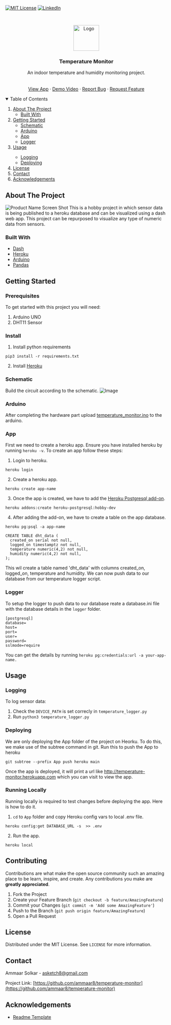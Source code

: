 [![MIT License][license-shield]][license-url]
[![LinkedIn][linkedin-shield]][linkedin-url]



<!-- PROJECT LOGO -->
<br />
<p align="center">
  <a href="https://github.com/ammaar8/temperature-monitor">
    <img src="images/logo.png" alt="Logo" height="80">
  </a>

  <h3 align="center">Temperature Monitor</h3>

  <p align="center">
    An indoor temperature and humidity monitoring project.
    <br />
    <br />
    <br />
    <a href="https://temperature-monitor.herokuapp.com/">View App</a>
    ·
    <a href="https://youtu.be/yWvnplurRp4">Demo Video</a>
    ·    
    <a href="https://github.com/ammaar8/temperature-monitor/issues">Report Bug</a>
    ·
    <a href="https://github.com/ammaar8/temperature-monitor/issues">Request Feature</a>
  </p>
</p>


<!-- TABLE OF CONTENTS -->                                          
<details open="open">
  <summary>Table of Contents</summary>
  <ol>
    <li>
      <a href="#about-the-project">About The Project</a>
      <ul>
        <li><a href="#built-with">Built With</a></li>
      </ul>
    </li>
    <li>
      <a href="#getting-started">Getting Started</a>
      <ul>
        <li><a href="#schematic">Schematic</a></li>
        <li><a href="#arduino">Arduino</a></li>
        <li><a href="#app">App</a></li>
        <li><a href="#logger">Logger</a></li>
      </ul>
    </li>
    <li><a href="#usage">Usage</a></li>
        <ul>
            <li><a href="#logging">Logging</a></li>
            <li><a href="#deploying">Deploying</a></li>
        </ul>
    <li><a href="#license">License</a></li>
    <li><a href="#contact">Contact</a></li>
    <li><a href="#acknowledgements">Acknowledgements</a></li>
  </ol>
</details>



<!-- ABOUT THE PROJECT -->
## About The Project

![Product Name Screen Shot](images/showcase.png)
This is a hobby project in which sensor data is being published to a heroku database and can be visualized using a dash web app. This project can be repurposed to visualize any type of numeric data from sensors.


### Built With

* [Dash](https://plotly.com/dash/)
* [Heroku](https://heroku.com)
* [Arduino](https://www.arduino.cc/)
* [Pandas](https://pandas.pydata.org/)


<!-- GETTING STARTED -->
## Getting Started

### Prerequisites
To get started with this project you will need:
1. Arduino UNO
2. DHT11 Sensor

### Install
1. Install python requirements
```
pip3 install -r requirements.txt
```
2. Install [Heroku](https://devcenter.heroku.com/articles/heroku-cli)

<!-- SCHEMATIC -->
### Schematic
Build the circuit according to the schematic.
![Image](images/schematic.png)

<!-- ARDUINO -->
### Arduino
After completing the hardware part upload [temperature_monitor.ino](arduino/temperature_monitor.ino) to the arduino.

<!-- App -->
### App
First we need to create a heroku app. Ensure you have installed heroku by running `heroku -v`. To create an app follow these steps:
1. Login to heroku.
```
heroku login
```
2. Create a heroku app.
```
heroku create app-name
```
3. Once the app is created, we have to add the [Heroku Postgresql add-on](https://devcenter.heroku.com/articles/heroku-postgresql).
```
heroku addons:create heroku-postgresql:hobby-dev
```
4. After adding the add-on, we have to create a table on the app database.
```
heroku pg:psql -a app-name
```
```
CREATE TABLE dht_data (
  created_on serial not null,
  logged_on timestamptz not null,
  temperature numeric(4,2) not null,
  humidity numeric(4,2) not null,
);
```
This wil create a table named 'dht_data' with columns created_on, logged_on, temperature and humidity. We can now push data to our database from our temperature logger script.

<!-- Logger -->
### Logger
To setup the logger to push data to our database reate a database.ini file with the database details in the `logger` folder.
```
[postgresql]
database=
host=
port=
user=
password=
sslmode=require
```
You can get the details by running `heroku pg:credentials:url -a your-app-name.`

<!-- USAGE EXAMPLES -->
## Usage

<!-- LOGGING DATA -->
### Logging
To log sensor data:
1. Check the `DEVICE_PATH` is set correcly in `temperature_logger.py`
2. Run `python3 temperature_logger.py`

<!-- DEPLOYING TO HEROKU -->
### Deploying
We are only deploying the App folder of the project on Heorku. To do this, we make use of the subtree command in git. Run this to push the App to heroku
```
git subtree --prefix App push heroku main
```
Once the app is deployed, it will print a url like http://temperature-monitor.herokuapp.com which you can visit to view the app. 

### Running Locally
Running locally is required to test changes before deploying the app. Here is how to do it.
1. `cd` to `App` folder and copy Heroku config vars to local .env file.
```
heroku config:get DATABASE_URL -s  >> .env
```
2. Run the app.
```
heroku local
```

<!-- CONTRIBUTING -->
## Contributing

Contributions are what make the open source community such an amazing place to be learn, inspire, and create. Any contributions you make are **greatly appreciated**.

1. Fork the Project
2. Create your Feature Branch (`git checkout -b feature/AmazingFeature`)
3. Commit your Changes (`git commit -m 'Add some AmazingFeature'`)
4. Push to the Branch (`git push origin feature/AmazingFeature`)
5. Open a Pull Request



<!-- LICENSE -->
## License

Distributed under the MIT License. See `LICENSE` for more information.



<!-- CONTACT -->
## Contact

Ammaar Solkar - asketch8@gmail.com

Project Link: [https://github.com/ammaar8/temperature-monitor](https://github.com/ammaar8/temperature-monitor)



<!-- ACKNOWLEDGEMENTS -->
## Acknowledgements
* [Readme Template](https://github.com/othneildrew/Best-README-Template/)



<!-- MARKDOWN LINKS & IMAGES -->
<!-- https://www.markdownguide.org/basic-syntax/#reference-style-links -->
[license-shield]: https://img.shields.io/github/license/othneildrew/Best-README-Template.svg?style=for-the-badge
[license-url]: https://github.com/othneildrew/Best-README-Template/blob/master/LICENSE.txt
[linkedin-shield]: https://img.shields.io/badge/-LinkedIn-black.svg?style=for-the-badge&logo=linkedin&colorB=555
[linkedin-url]: https://linkedin.com/in/ammaar-solkar
